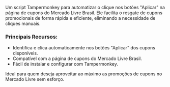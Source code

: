 Um script Tampermonkey para automatizar o clique nos botões "Aplicar" na página de cupons do Mercado Livre Brasil. Ele facilita o resgate de cupons promocionais de forma rápida e eficiente, eliminando a necessidade de cliques manuais.

### Principais Recursos:

* Identifica e clica automaticamente nos botões "Aplicar" dos cupons disponíveis.
* Compatível com a página de cupons do Mercado Livre Brasil.
* Fácil de instalar e configurar com Tampermonkey.

Ideal para quem deseja aproveitar ao máximo as promoções de cupons no Mercado Livre sem esforço.